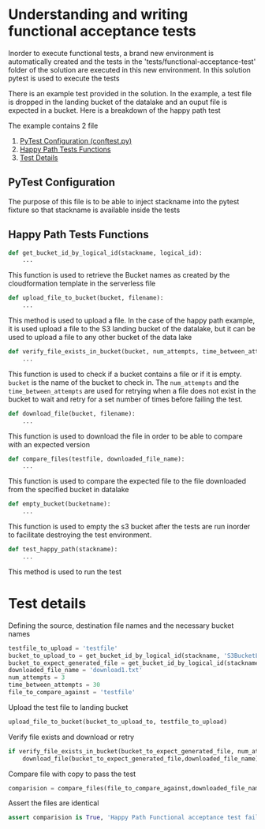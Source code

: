 # Understanding and writing functional acceptance tests
Inorder to execute functional tests, a brand new environment is automatically created and the tests in the 'tests/functional-acceptance-test' folder of the solution are executed in this new environment. In this solution pytest is used to execute the tests

There is an example test provided in the solution. In the example, a test file is dropped in the landing bucket of the datalake and an ouput file is expected in a bucket. Here is a breakdown of the happy path test

The example contains 2 file

1. [PyTest Configuration (conftest.py)](#PyTestConfig)
2. [Happy Path Tests Functions](#HPFunctions)
3. [Test Details](#TestDetails)


## PyTest Configuration <a name="PyTestConfig"></a>
The purpose of this file is to be able to inject stackname into the pytest fixture so that stackname is available inside the tests

## Happy Path Tests Functions <a name="HPFunctions"></a>
```python
def get_bucket_id_by_logical_id(stackname, logical_id):
    ...
```
This function is used to retrieve the Bucket names as created by the cloudformation template in the serverless file

```python
def upload_file_to_bucket(bucket, filename):
    ...
```
This method is used to upload a file. In the case of the happy path example, it is used upload a file to the S3 landing bucket of the datalake, but it can be used to upload a file to any other bucket of the data lake


```python
def verify_file_exists_in_bucket(bucket, num_attempts, time_between_attempts):
    ...
```
This function is used to check if a bucket contains a file or if it is empty. `bucket` is the name of the bucket to check in. The `num_attempts` and the `time_between_attempts` are used for retrying when a file does  not exist in the bucket to wait and retry for a set number of times before failing the test.

```python
def download_file(bucket, filename):
    ...
```
This function is used to download the file in order to be able to compare with an expected version

```python
def compare_files(testfile, downloaded_file_name):
    ...
```
This function is used to compare the expected file to the file downloaded from the specified bucket in datalake

```python
def empty_bucket(bucketname):
    ...
```
This function is used to empty the s3 bucket after the tests are run inorder to facilitate destroying the test environment.


```python
def test_happy_path(stackname):
    ...
```
This method is used to run the test


# Test details <a name="TestDetails"></a>


Defining the source, destination file names and the necessary bucket names

```python
testfile_to_upload = 'testfile'
bucket_to_upload_to = get_bucket_id_by_logical_id(stackname, 'S3BucketLanding')
bucket_to_expect_generated_file = get_bucket_id_by_logical_id(stackname, 'S3BucketLanding')
downloaded_file_name = 'download1.txt'
num_attempts = 3
time_between_attempts = 30
file_to_compare_against = 'testfile'
```

Upload the test file to landing bucket
```python
upload_file_to_bucket(bucket_to_upload_to, testfile_to_upload)
```

Verify file exists and download or retry
```python
if verify_file_exists_in_bucket(bucket_to_expect_generated_file, num_attempts, time_between_attempts):
    download_file(bucket_to_expect_generated_file,downloaded_file_name)
```

Compare file with copy to pass the test
```python
comparision = compare_files(file_to_compare_against,downloaded_file_name)
```

Assert the files are identical
```python
assert comparision is True, 'Happy Path Functional acceptance test failed'
```